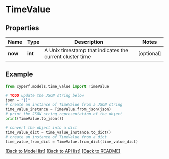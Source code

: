 # TimeValue


## Properties

Name | Type | Description | Notes
------------ | ------------- | ------------- | -------------
**now** | **int** | A Unix timestamp that indicates the current cluster time | [optional] 

## Example

```python
from cyperf.models.time_value import TimeValue

# TODO update the JSON string below
json = "{}"
# create an instance of TimeValue from a JSON string
time_value_instance = TimeValue.from_json(json)
# print the JSON string representation of the object
print(TimeValue.to_json())

# convert the object into a dict
time_value_dict = time_value_instance.to_dict()
# create an instance of TimeValue from a dict
time_value_from_dict = TimeValue.from_dict(time_value_dict)
```
[[Back to Model list]](../README.md#documentation-for-models) [[Back to API list]](../README.md#documentation-for-api-endpoints) [[Back to README]](../README.md)


